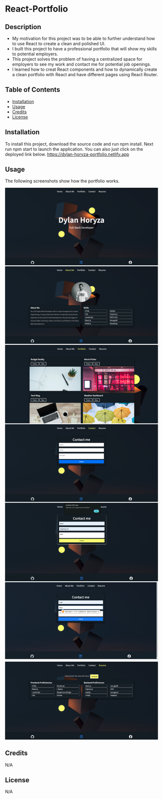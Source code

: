 # React-Portfolio
## Description
- My motivation for this project was to be able to further understand how to use React to create a clean and polished UI.
- I built this project to have a professional portfolio that will show my skills to potential employers.
- This project solves the problem of having a centralized space for employers to see my work and contact me for potential job openings.
- I learned how to creat React components and how to dynamically create a clean portfolio with React and have different pages using React Router.
## Table of Contents 
- [Installation](#installation)
- [Usage](#usage)
- [Credits](#credits)
- [License](#license)
## Installation
To install this project, download the source code and run npm install. Next run npm start to launch the application. You can also just click on the deployed link below.
https://dylan-horyza-portfolio.netlify.app
## Usage
The following screenshots show how the portfolio works.
   
   ![Screenshot1](./src/assets/screenshots/rp1.png)
   ![Screenshot2](./src/assets/screenshots/rp2.png)
   ![Screenshot3](./src/assets/screenshots/rp3.png)
   ![Screenshot4](./src/assets/screenshots/rp4.png)
   ![Screenshot5](./src/assets/screenshots/rp5.png)
   ![Screenshot6](./src/assets/screenshots/rp6.png)
   ![Screenshot7](./src/assets/screenshots/rp7.png)
   
## Credits
N/A
## License
N/A


